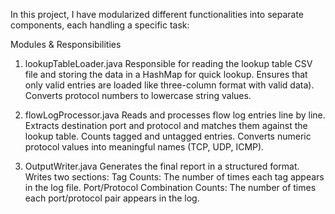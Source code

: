 In this project, I have modularized different functionalities into separate components, each handling a specific task:

Modules & Responsibilities
1. lookupTableLoader.java
Responsible for reading the lookup table CSV file and storing the data in a HashMap for quick lookup.
Ensures that only valid entries are loaded like three-column format with valid data).
Converts protocol numbers to lowercase string values.

2. flowLogProcessor.java
Reads and processes flow log entries line by line.
Extracts destination port and protocol and matches them against the lookup table.
Counts tagged and untagged entries.
Converts numeric protocol values into meaningful names (TCP, UDP, ICMP).

3. OutputWriter.java
Generates the final report in a structured format.
Writes two sections:
Tag Counts: The number of times each tag appears in the log file.
Port/Protocol Combination Counts: The number of times each port/protocol pair appears in the log.


